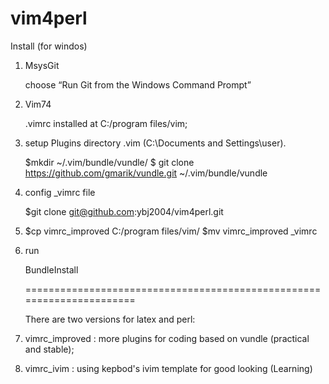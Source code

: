 vim4perl
========

Install (for windos)

1. MsysGit

    choose “Run Git from the Windows Command Prompt”

2. Vim74

    .vimrc installed at C:/program files/vim;

3. setup Plugins directory .vim  (C:\Documents and Settings\user).

     $mkdir  ~/.vim/bundle/vundle/
     $ git clone https://github.com/gmarik/vundle.git ~/.vim/bundle/vundle

4. config _vimrc file

     $git clone  git@github.com:ybj2004/vim4perl.git

5.  $cp vimrc_improved  C:/program files/vim/
    $mv vimrc_improved _vimrc

6. run   

     BundleInstall

   ======================================================================

   There are two versions for latex and perl:

1. vimrc_improved :  more plugins for coding based on vundle (practical and stable);

2. vimrc_ivim     :  using kepbod's ivim template for good looking (Learning)
